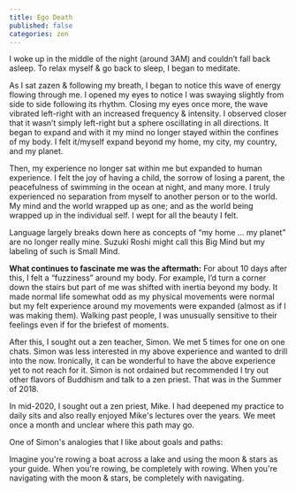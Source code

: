 ```yaml
---
title: Ego Death
published: false
categories: zen
---
```


I woke up in the middle of the night (around 3AM) and couldn’t fall back asleep. To relax myself & go back to sleep, I began to meditate.

As I sat zazen & following my breath, I began to notice this wave of energy flowing through me. I opened my eyes to notice I was swaying slightly from side to side following its rhythm. Closing my eyes once more, the wave vibrated left-right with an increased frequency & intensity. I observed closer that it wasn’t simply left-right but a sphere oscillating in all directions. It began to expand and with it my mind no longer stayed within the confines of my body. I felt it/myself expand beyond my home, my city, my country, and my planet.

Then, my experience no longer sat within me but expanded to human experience. I felt the joy of having a child, the sorrow of losing a parent, the peacefulness of swimming in the ocean at night, and many more. I truly experienced no separation from myself to another person or to the world. My mind and the world wrapped up as one; and as the world being wrapped up in the individual self. I wept for all the beauty I felt.

Language largely breaks down here as concepts of “my home … my planet” are no longer really mine. Suzuki Roshi might call this Big Mind but my labeling of such is Small Mind.

**What continues to fascinate me was the aftermath:**
For about 10 days after this, I felt a “fuzziness” around my body. For example, I’d turn a corner down the stairs but part of me was shifted with inertia beyond my body. It made normal life somewhat odd as my physical movements were normal but my felt experience around my movements were expanded (almost as if I was making them). Walking past people, I was unusually sensitive to their feelings even if for the briefest of moments.

After this, I sought out a zen teacher, Simon. We met 5 times for one on one chats. Simon was less interested in my above experience and wanted to drill into the now. Ironically, it can be wonderful to have the above experience yet to not reach for it. Simon is not ordained but recommended I try out other flavors of Buddhism and talk to a zen priest. That was in the Summer of 2018.

In mid-2020, I sought out a zen priest, Mike. I had deepened my practice to daily sits and also really enjoyed Mike's lectures over the years. We meet once a month and unclear where this path may go.

One of Simon's analogies that I like about goals and paths:

Imagine you're rowing a boat across a lake and using the moon & stars as your guide.
When you're rowing, be completely with rowing.
When you're navigating with the moon & stars, be completely with navigating.
